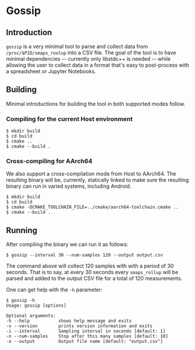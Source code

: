 # Gossip

## Introduction

`gossip` is a very minimal tool to parse and collect data from
`/proc/$PID/smaps_roolup` into a CSV file. The goal of the tool is to
have minimal dependencies -- currently only libstdc++ is needed --
while allowing the user to collect data in a format that's easy to
post-process with a spreadsheet or Jupyter Notebooks.

## Building

Minimal introductions for building the tool in both supported modes
follow.

### Compiling for the current Host environment

```
$ mkdir build
$ cd build
$ cmake ..
$ cmake --build .
```

### Cross-compiling for AArch64

We also support a cross-compilation mode from Host to AArch64. The
resulting binary will be, currently, statically linked to make sure
the resulting binary can run in varied systems, including Android.

```
$ mkdir build
$ cd build
$ cmake -DCMAKE_TOOLCHAIN_FILE=../cmake/aarch64-toolchain.cmake ..
$ cmake --build .
```

## Running

After compiling the binary we can run it as follows:

```
$ gossip --interval 30 --num-samples 120 --output output.csv
```

The command above will collect 120 samples with  with a period of 30
seconds. That is to say, at every 30 seconds every `smaps_rollup` will
be parsed and added to the output CSV file for a total of 120
measurements.

One can get help with the `-h` parameter:

```
$ gossip -h
Usage: gossip [options] 

Optional arguments:
-h --help        	shows help message and exits
-v --version     	prints version information and exits
-i --interval    	Sampling interval in seconds [default: 1]
-n --num-samples 	Stop after this many samples [default: 10]
-o --output      	Output file name [default: "output.csv"]
```
